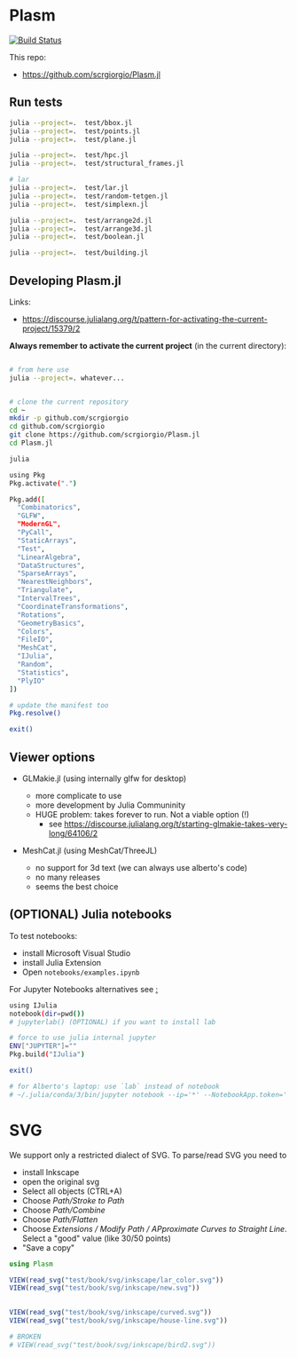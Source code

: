 # Plasm

[![Build Status](https://github.com/scrgiorgio/Plasm.jl/actions/workflows/CI.yml/badge.svg?branch=master)](https://github.com/scrgiorgio/Plasm.jl/actions/workflows/CI.yml?query=branch%3Amaster)


This repo:
- https://github.com/scrgiorgio/Plasm.jl

## Run tests

```bash
julia --project=.  test/bbox.jl
julia --project=.  test/points.jl
julia --project=.  test/plane.jl

julia --project=.  test/hpc.jl
julia --project=.  test/structural_frames.jl

# lar
julia --project=.  test/lar.jl
julia --project=.  test/random-tetgen.jl
julia --project=.  test/simplexn.jl

julia --project=.  test/arrange2d.jl
julia --project=.  test/arrange3d.jl
julia --project=.  test/boolean.jl

julia --project=.  test/building.jl
```

## Developing Plasm.jl

Links:
- https://discourse.julialang.org/t/pattern-for-activating-the-current-project/15379/2

**Always remember to activate the current project** (in the current directory):

```bash

# from here use
julia --project=. whatever...
```

```bash

# clone the current repository
cd ~
mkdir -p github.com/scrgiorgio
cd github.com/scrgiorgio
git clone https://github.com/scrgiorgio/Plasm.jl
cd Plasm.jl

julia

using Pkg
Pkg.activate(".")

Pkg.add([
  "Combinatorics", 
  "GLFW", 
  "ModernGL", 
  "PyCall", 
  "StaticArrays", 
  "Test", 
  "LinearAlgebra", 
  "DataStructures", 
  "SparseArrays", 
  "NearestNeighbors", 
  "Triangulate", 
  "IntervalTrees",
  "CoordinateTransformations", 
  "Rotations",
  "GeometryBasics",
  "Colors",
  "FileIO",
  "MeshCat",
  "IJulia",
  "Random",
  "Statistics",
  "PlyIO"
])

# update the manifest too
Pkg.resolve()

exit()
```

## Viewer options

- GLMakie.jl (using internally glfw for desktop)
  - more complicate to use
  - more development by Julia Communinity
  - HUGE problem: takes forever to run. Not a viable option (!)
    - see https://discourse.julialang.org/t/starting-glmakie-takes-very-long/64106/2

- MeshCat.jl (using MeshCat/ThreeJL)
  - no support for 3d text (we can always use alberto's code)
  - no many releases
  - seems the best choice

## (OPTIONAL) Julia notebooks

To test notebooks:
- install Microsoft Visual Studio
- install Julia Extension
- Open `notebooks/examples.ipynb`

For Jupyter Notebooks alternatives see [ :](https://marketsplash.com/julia-ides/)

```bash
using IJulia
notebook(dir=pwd())
# jupyterlab() (OPTIONAL) if you want to install lab

# force to use julia internal jupyter
ENV["JUPYTER"]=""
Pkg.build("IJulia")

exit()

# for Alberto's laptop: use `lab` instead of notebook
# ~/.julia/conda/3/bin/jupyter notebook --ip='*' --NotebookApp.token='' --NotebookApp.password=''
```

# SVG

We support only a restricted dialect of SVG.
To parse/read SVG you need to

- install Inkscape
- open the original svg
- Select all objects (CTRL+A)
- Choose *Path/Stroke to Path*
- Choose *Path/Combine*
- Choose *Path/Flatten*
- Choose *Extensions / Modify Path / APproximate Curves to Straight Line*. Select a "good" value (like 30/50 points)
- "Save a copy"

```julia
using Plasm

VIEW(read_svg("test/book/svg/inkscape/lar_color.svg"))
VIEW(read_svg("test/book/svg/inkscape/new.svg"))

       
VIEW(read_svg("test/book/svg/inkscape/curved.svg"))
VIEW(read_svg("test/book/svg/inkscape/house-line.svg"))

# BROKEN
# VIEW(read_svg("test/book/svg/inkscape/bird2.svg"))  
```